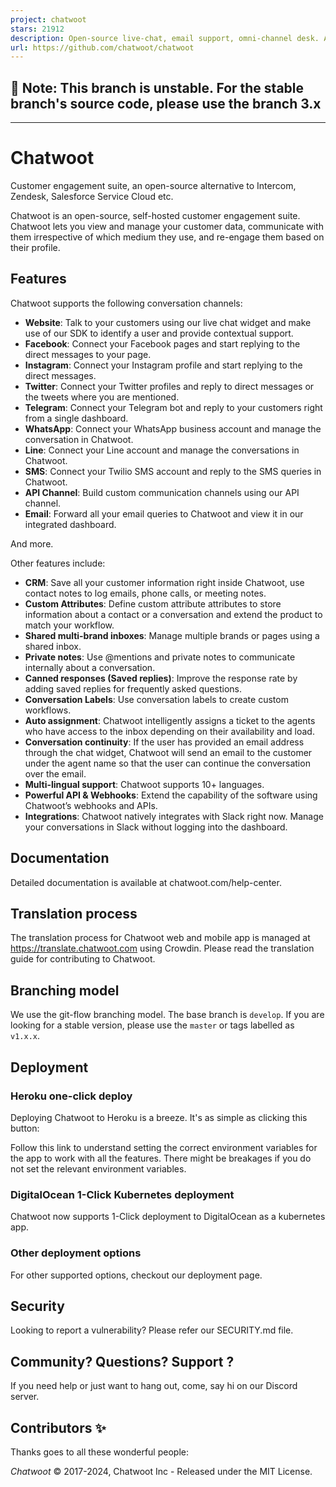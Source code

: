 ```yaml
---
project: chatwoot
stars: 21912
description: Open-source live-chat, email support, omni-channel desk. An alternative to Intercom, Zendesk, Salesforce Service Cloud etc. 🔥💬
url: https://github.com/chatwoot/chatwoot
---
```


🚨 Note: This branch is unstable. For the stable branch's source code, please use the branch 3.x
------------------------------------------------------------------------------------------------

* * *

Chatwoot
========

Customer engagement suite, an open-source alternative to Intercom, Zendesk, Salesforce Service Cloud etc.

Chatwoot is an open-source, self-hosted customer engagement suite. Chatwoot lets you view and manage your customer data, communicate with them irrespective of which medium they use, and re-engage them based on their profile.

Features
--------

Chatwoot supports the following conversation channels:

-   **Website**: Talk to your customers using our live chat widget and make use of our SDK to identify a user and provide contextual support.
-   **Facebook**: Connect your Facebook pages and start replying to the direct messages to your page.
-   **Instagram**: Connect your Instagram profile and start replying to the direct messages.
-   **Twitter**: Connect your Twitter profiles and reply to direct messages or the tweets where you are mentioned.
-   **Telegram**: Connect your Telegram bot and reply to your customers right from a single dashboard.
-   **WhatsApp**: Connect your WhatsApp business account and manage the conversation in Chatwoot.
-   **Line**: Connect your Line account and manage the conversations in Chatwoot.
-   **SMS**: Connect your Twilio SMS account and reply to the SMS queries in Chatwoot.
-   **API Channel**: Build custom communication channels using our API channel.
-   **Email**: Forward all your email queries to Chatwoot and view it in our integrated dashboard.

And more.

Other features include:

-   **CRM**: Save all your customer information right inside Chatwoot, use contact notes to log emails, phone calls, or meeting notes.
-   **Custom Attributes**: Define custom attribute attributes to store information about a contact or a conversation and extend the product to match your workflow.
-   **Shared multi-brand inboxes**: Manage multiple brands or pages using a shared inbox.
-   **Private notes**: Use @mentions and private notes to communicate internally about a conversation.
-   **Canned responses (Saved replies)**: Improve the response rate by adding saved replies for frequently asked questions.
-   **Conversation Labels**: Use conversation labels to create custom workflows.
-   **Auto assignment**: Chatwoot intelligently assigns a ticket to the agents who have access to the inbox depending on their availability and load.
-   **Conversation continuity**: If the user has provided an email address through the chat widget, Chatwoot will send an email to the customer under the agent name so that the user can continue the conversation over the email.
-   **Multi-lingual support**: Chatwoot supports 10+ languages.
-   **Powerful API & Webhooks**: Extend the capability of the software using Chatwoot’s webhooks and APIs.
-   **Integrations**: Chatwoot natively integrates with Slack right now. Manage your conversations in Slack without logging into the dashboard.

Documentation
-------------

Detailed documentation is available at chatwoot.com/help-center.

Translation process
-------------------

The translation process for Chatwoot web and mobile app is managed at https://translate.chatwoot.com using Crowdin. Please read the translation guide for contributing to Chatwoot.

Branching model
---------------

We use the git-flow branching model. The base branch is `develop`. If you are looking for a stable version, please use the `master` or tags labelled as `v1.x.x`.

Deployment
----------

### Heroku one-click deploy

Deploying Chatwoot to Heroku is a breeze. It's as simple as clicking this button:

Follow this link to understand setting the correct environment variables for the app to work with all the features. There might be breakages if you do not set the relevant environment variables.

### DigitalOcean 1-Click Kubernetes deployment

Chatwoot now supports 1-Click deployment to DigitalOcean as a kubernetes app.

### Other deployment options

For other supported options, checkout our deployment page.

Security
--------

Looking to report a vulnerability? Please refer our SECURITY.md file.

Community? Questions? Support ?
-------------------------------

If you need help or just want to hang out, come, say hi on our Discord server.

Contributors ✨
--------------

Thanks goes to all these wonderful people:

_Chatwoot_ © 2017-2024, Chatwoot Inc - Released under the MIT License.
